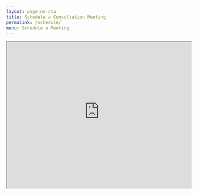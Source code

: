 ```yaml
---
layout: page-no-cta 
title: Schedule a Consultation Meeting 
permalink: /schedule/ 
menu: Schedule a Meeting
---
```

<!-- actuityscheduling inline widget begin -->
<iframe src="https://marklummus.acuityscheduling.com" width="100%" height="400" frameBorder="1">
</iframe>
<script src="https://d3gxy7nm8y4yjr.cloudfront.net/js/embed.js" type="text/javascript"></script>
<!-- actuityscheduling inline widget end -->
